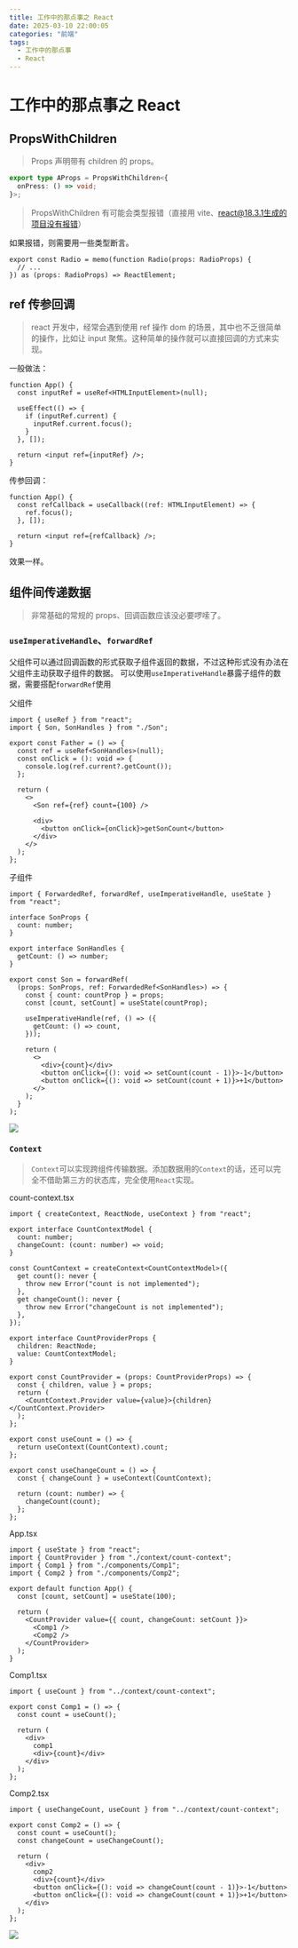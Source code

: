 ```yaml
---
title: 工作中的那点事之 React
date: 2025-03-10 22:00:05
categories: "前端"
tags:
  - 工作中的那点事
  - React
---
```


# 工作中的那点事之 React

## PropsWithChildren

> Props 声明带有 children 的 props。

```ts
export type AProps = PropsWithChildren<{
  onPress: () => void;
}>;
```

> PropsWithChildren 有可能会类型报错（直接用 vite、react@18.3.1生成的项目没有报错）

如果报错，则需要用一些类型断言。

```tsx
export const Radio = memo(function Radio(props: RadioProps) {
  // ...
}) as (props: RadioProps) => ReactElement;
```

## ref 传参回调

> react 开发中，经常会遇到使用 ref 操作 dom 的场景，其中也不乏很简单的操作，比如让 input 聚焦。这种简单的操作就可以直接回调的方式来实现。

一般做法：

```tsx
function App() {
  const inputRef = useRef<HTMLInputElement>(null);

  useEffect(() => {
    if (inputRef.current) {
      inputRef.current.focus();
    }
  }, []);

  return <input ref={inputRef} />;
}
```

传参回调：

```tsx
function App() {
  const refCallback = useCallback((ref: HTMLInputElement) => {
    ref.focus();
  }, []);

  return <input ref={refCallback} />;
}
```

效果一样。

## 组件间传递数据

> 非常基础的常规的 props、回调函数应该没必要啰嗦了。

### `useImperativeHandle`、`forwardRef`

父组件可以通过回调函数的形式获取子组件返回的数据，不过这种形式没有办法在父组件主动获取子组件的数据。
可以使用`useImperativeHandle`暴露子组件的数据，需要搭配`forwardRef`使用

父组件

```tsx
import { useRef } from "react";
import { Son, SonHandles } from "./Son";

export const Father = () => {
  const ref = useRef<SonHandles>(null);
  const onClick = (): void => {
    console.log(ref.current?.getCount());
  };

  return (
    <>
      <Son ref={ref} count={100} />

      <div>
        <button onClick={onClick}>getSonCount</button>
      </div>
    </>
  );
};
```

子组件

```tsx
import { ForwardedRef, forwardRef, useImperativeHandle, useState } from "react";

interface SonProps {
  count: number;
}

export interface SonHandles {
  getCount: () => number;
}

export const Son = forwardRef(
  (props: SonProps, ref: ForwardedRef<SonHandles>) => {
    const { count: countProp } = props;
    const [count, setCount] = useState(countProp);

    useImperativeHandle(ref, () => ({
      getCount: () => count,
    }));

    return (
      <>
        <div>{count}</div>
        <button onClick={(): void => setCount(count - 1)}>-1</button>
        <button onClick={(): void => setCount(count + 1)}>+1</button>
      </>
    );
  }
);
```

![](https://www.clzczh.top/CLZ_img/images/202504042207371.gif)

### `Context`

> `Context`可以实现跨组件传输数据。添加数据用的`Context`的话，还可以完全不借助第三方的状态库，完全使用`React`实现。

count-context.tsx

```tsx
import { createContext, ReactNode, useContext } from "react";

export interface CountContextModel {
  count: number;
  changeCount: (count: number) => void;
}

const CountContext = createContext<CountContextModel>({
  get count(): never {
    throw new Error("count is not implemented");
  },
  get changeCount(): never {
    throw new Error("changeCount is not implemented");
  },
});

export interface CountProviderProps {
  children: ReactNode;
  value: CountContextModel;
}

export const CountProvider = (props: CountProviderProps) => {
  const { children, value } = props;
  return (
    <CountContext.Provider value={value}>{children}</CountContext.Provider>
  );
};

export const useCount = () => {
  return useContext(CountContext).count;
};

export const useChangeCount = () => {
  const { changeCount } = useContext(CountContext);

  return (count: number) => {
    changeCount(count);
  };
};
```

App.tsx

```tsx
import { useState } from "react";
import { CountProvider } from "./context/count-context";
import { Comp1 } from "./components/Comp1";
import { Comp2 } from "./components/Comp2";

export default function App() {
  const [count, setCount] = useState(100);

  return (
    <CountProvider value={{ count, changeCount: setCount }}>
      <Comp1 />
      <Comp2 />
    </CountProvider>
  );
}
```

Comp1.tsx

```tsx
import { useCount } from "../context/count-context";

export const Comp1 = () => {
  const count = useCount();

  return (
    <div>
      comp1
      <div>{count}</div>
    </div>
  );
};
```

Comp2.tsx

```tsx
import { useChangeCount, useCount } from "../context/count-context";

export const Comp2 = () => {
  const count = useCount();
  const changeCount = useChangeCount();

  return (
    <div>
      comp2
      <div>{count}</div>
      <button onClick={(): void => changeCount(count - 1)}>-1</button>
      <button onClick={(): void => changeCount(count + 1)}>+1</button>
    </div>
  );
};
```

![](https://www.clzczh.top/CLZ_img/images/202504042242773.gif)
